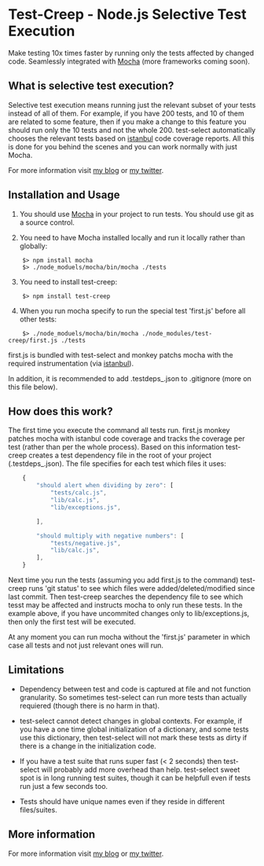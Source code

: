 # Test-Creep - Node.js Selective Test Execution

Make testing 10x times faster by running only the tests affected by changed code. Seamlessly integrated with [Mocha](http://visionmedia.github.com/mocha/) (more frameworks coming soon).


## What is selective test execution?

Selective test execution means running just the relevant subset of your tests instead of all of them. For example, if you have 200 tests, and 10 of them are related to some feature, then if you make a change to this feature you should run only the 10 tests and not the whole 200. test-select automatically chooses the relevant tests based on [istanbul](https://github.com/gotwarlost/istanbul) code coverage reports. All this is done for you behind the scenes and you can work normally with just Mocha.

For more information visit [my blog](http://webservices20.blogspot.com/) or [my twitter](https://twitter.com/YaronNaveh).


## Installation and Usage

1. You should use [Mocha](http://visionmedia.github.com/mocha/) in your project to run tests. You should use git as a source control.

2. You need to have Mocha installed locally and run it locally rather than globally:
`````
    $> npm install mocha
    $> ./node_moduels/mocha/bin/mocha ./tests
`````

3. You need to install test-creep:
`````
    $> npm install test-creep
`````

4. When you run mocha specify to run the special test 'first.js' before all other tests:
`````
    $> ./node_moduels/mocha/bin/mocha ./node_modules/test-creep/first.js ./tests
`````
   first.js is bundled with test-select and monkey patchs mocha with the required instrumentation (via [istanbul](https://github.com/gotwarlost/istanbul)).

In addition, it is recommended to add .testdeps_.json to .gitignore (more on this file below).

## How does this work?

The first time you execute the command all tests run. first.js monkey patches mocha with istanbul code coverage and tracks the coverage per test (rather than per the whole process). Based on this information test-creep creates a test dependency file in the root of your project (.testdeps_.json). The file specifies for each test which files it uses:


`````javascript
    {
        "should alert when dividing by zero": [
            "tests/calc.js",
            "lib/calc.js",
            "lib/exceptions.js",

        ],

        "should multiply with negative numbers": [
            "tests/negative.js",
            "lib/calc.js",            
        ],
    }

`````

Next time you run the tests (assuming you add first.js to the command) test-creep runs 'git status' to see which files were added/deleted/modified since last commit. Then test-creep searches the dependency file to see which tesst may be affected and instructs mocha to only run these tests. In the example above, if you have uncommited changes only to lib/exceptions.js, then only the first test will be executed.

At any moment you can run mocha without the 'first.js' parameter in which case all tests and not just relevant ones will run.


## Limitations
* Dependency between test and code is captured at file and not function granularity. So sometimes test-select can run more tests than actually requiered (though there is no harm in that).

* test-select cannot detect changes in global contexts. For example, if you have a one time global initialization of a dictionary, and some tests use this dictionary, then test-select will not mark these tests as dirty if there is a change in the initialization code. 

* If you have a test suite that runs super fast (< 2 seconds) then test-select will probably add more overhead than help. test-select sweet spot is in long running test suites, though it can be helpfull even if tests run just a few seconds too.

* Tests should have unique names even if they reside in different files/suites.

## More information
For more information visit [my blog](http://webservices20.blogspot.com/) or [my twitter](https://twitter.com/YaronNaveh).

